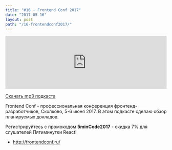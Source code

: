 ```yaml
---
title: "#16 - Frontend Conf 2017"
date: "2017-05-16"
layout: post
path: "/16-frontendconf2017/"
---
```


<iframe width="100%" height="166" scrolling="no" frameborder="no" src="https://w.soundcloud.com/player/?url=https%3A//api.soundcloud.com/tracks/322856673&amp;color=ff5500&amp;auto_play=false&amp;hide_related=false&amp;show_comments=true&amp;show_user=true&amp;show_reposts=false"></iframe>

<a href="https://5minreact.podster.fm/16/download/audio.mp3?download=yes&media=file"><i class="fa fa-download"></i> Скачать mp3 подкаста</a>

Frontend Conf - профессиональная конференция фронтенд-разработчиков, Сколково, 5-6 июня 2017. В этом подкасте сделаю обзор планируемых докладов.

Регистрируйтесь с промокодом **5minCode2017** -  скидка 7% для слушателей Пятиминутки React!

- http://frontendconf.ru/